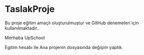 # TaslakProje

Bu proje eğitim amaçlı oluşturulmuştur ve GitHub denemeleri için kullanılmaktadır..

Merhaba UpSchool

Egitim hesabı ile Ana projenin dosyasında değişim yaptık.
